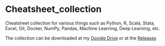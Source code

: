 # Cheatsheet_collection
Cheatsheet collection for various things such as Python, R, Scala, Stata, Excel, Git, Docker, NumPy, Pandas, Machine Learning, Deep Learning, etc.

The collection can be downloaded at my [Google Drive](https://bit.ly/3m5aRcf) or at the [Releases](https://github.com/linhduongtuan/Cheatsheet_collection/releases/download/v1.0/CheatSheets.zip)
